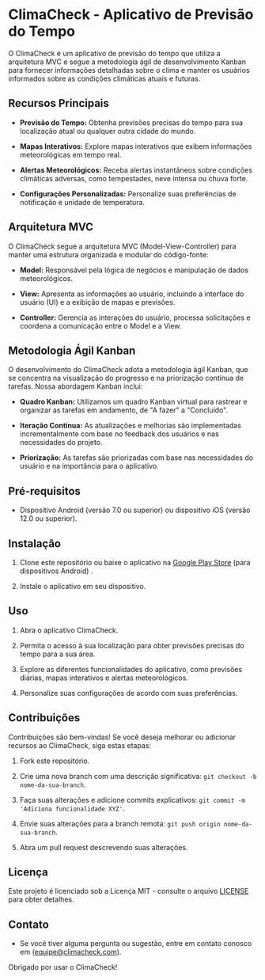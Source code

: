 # ClimaCheck - Aplicativo de Previsão do Tempo

O ClimaCheck é um aplicativo de previsão do tempo que utiliza a arquitetura MVC e segue a metodologia ágil de desenvolvimento Kanban para fornecer informações detalhadas sobre o clima e manter os usuários informados sobre as condições climáticas atuais e futuras.

## Recursos Principais

- **Previsão do Tempo:** Obtenha previsões precisas do tempo para sua localização atual ou qualquer outra cidade do mundo.

- **Mapas Interativos:** Explore mapas interativos que exibem informações meteorológicas em tempo real.

- **Alertas Meteorológicos:** Receba alertas instantâneos sobre condições climáticas adversas, como tempestades, neve intensa ou chuva forte.

- **Configurações Personalizadas:** Personalize suas preferências de notificação e unidade de temperatura.

## Arquitetura MVC

O ClimaCheck segue a arquitetura MVC (Model-View-Controller) para manter uma estrutura organizada e modular do código-fonte:

- **Model:** Responsável pela lógica de negócios e manipulação de dados meteorológicos.

- **View:** Apresenta as informações ao usuário, incluindo a interface do usuário (UI) e a exibição de mapas e previsões.

- **Controller:** Gerencia as interações do usuário, processa solicitações e coordena a comunicação entre o Model e a View.

## Metodologia Ágil Kanban

O desenvolvimento do ClimaCheck adota a metodologia ágil Kanban, que se concentra na visualização do progresso e na priorização contínua de tarefas. Nossa abordagem Kanban inclui:

- **Quadro Kanban:** Utilizamos um quadro Kanban virtual para rastrear e organizar as tarefas em andamento, de "A fazer" a "Concluído".

- **Iteração Contínua:** As atualizações e melhorias são implementadas incrementalmente com base no feedback dos usuários e nas necessidades do projeto.

- **Priorização:** As tarefas são priorizadas com base nas necessidades do usuário e na importância para o aplicativo.

## Pré-requisitos

- Dispositivo Android (versão 7.0 ou superior) ou dispositivo iOS (versão 12.0 ou superior).

## Instalação

1. Clone este repositório ou baixe o aplicativo na [Google Play Store](link_para_a_loja_de_aplicativos) (para dispositivos Android) .

2. Instale o aplicativo em seu dispositivo.

## Uso

1. Abra o aplicativo ClimaCheck.

2. Permita o acesso à sua localização para obter previsões precisas do tempo para a sua área.

3. Explore as diferentes funcionalidades do aplicativo, como previsões diárias, mapas interativos e alertas meteorológicos.

4. Personalize suas configurações de acordo com suas preferências.

## Contribuições

Contribuições são bem-vindas! Se você deseja melhorar ou adicionar recursos ao ClimaCheck, siga estas etapas:

1. Fork este repositório.

2. Crie uma nova branch com uma descrição significativa: `git checkout -b nome-da-sua-branch`.

3. Faça suas alterações e adicione commits explicativos: `git commit -m 'Adiciona funcionalidade XYZ'`.

4. Envie suas alterações para a branch remota: `git push origin nome-da-sua-branch`.

5. Abra um pull request descrevendo suas alterações.

## Licença

Este projeto é licenciado sob a Licença MIT - consulte o arquivo [LICENSE](LICENSE) para obter detalhes.

## Contato

- Se você tiver alguma pergunta ou sugestão, entre em contato conosco em (equipe@climacheck.com).


Obrigado por usar o ClimaCheck!
